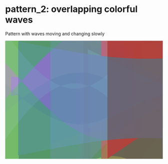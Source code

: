 # pattern_2: overlapping colorful waves

Pattern with waves moving and changing slowly

![pattern_2 screenshot](/screenshots/screenshot_pattern_2.png)
